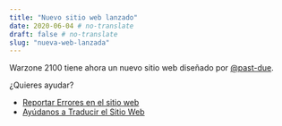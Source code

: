 ```yaml
---
title: "Nuevo sitio web lanzado"
date: 2020-06-04 # no-translate
draft: false # no-translate
slug: "nueva-web-lanzada"
---
```


Warzone 2100 tiene ahora un nuevo sitio web diseñado por [@past-due](https://github.com/past-due).

¿Quieres ayudar?
- [Reportar Errores en el sitio web](https://github.com/Warzone2100/wz2100.net/issues/new/choose)
- [Ayúdanos a Traducir el Sitio Web](https://github.com/Warzone2100/wz2100.net/docs/Translation.md)

